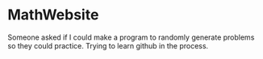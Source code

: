 # MathWebsite
Someone asked if I could make a program to randomly generate problems so they could practice. Trying to learn github in the process.
